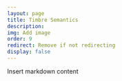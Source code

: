 ```yaml
---
layout: page
title: Timbre Semantics
description:
img: Add image
order: 9
redirect: Remove if not redirecting
display: false
---
```


Insert markdown content
